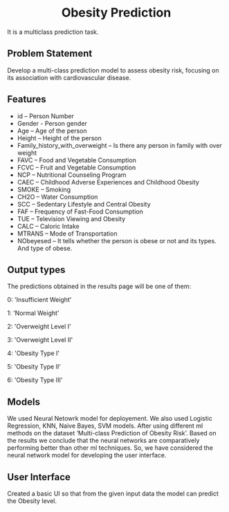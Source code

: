 <center><h1>Obesity Prediction</h1></center>

It is a multiclass prediction task.

## Problem Statement
Develop a multi-class prediction model to assess obesity risk, focusing on its association with cardiovascular disease.

## Features
* id – Person Number
* Gender - Person gender
* Age – Age of the person
* Height – Height of the person
* Family_history_with_overweight – Is there any person in family with over
weight
* FAVC – Food and Vegetable Consumption
* FCVC – Fruit and Vegetable Consumption
* NCP – Nutritional Counseling Program
* CAEC – Childhood Adverse Experiences and Childhood Obesity
* SMOKE – Smoking
* CH2O – Water Consumption
* SCC – Sedentary Lifestyle and Central Obesity
* FAF – Frequency of Fast-Food Consumption
* TUE – Television Viewing and Obesity
* CALC – Caloric Intake
* MTRANS – Mode of Transportation
* NObeyesed – It tells whether the person is obese or not and its types. And type of obese.

## Output types
The predictions obtained in the results page will be one of them:

0: 'Insufficient Weight'

1: 'Normal Weight'

2: 'Overweight Level I'

3: 'Overweight Level II'

4: 'Obesity Type I'

5: 'Obesity Type II'

6: 'Obesity Type III'

## Models
We used Neural Netowrk model for deployement. We also used Logistic Regression, KNN, Naive Bayes, SVM models. 
After using different ml methods on the dataset ‘Multi-class Prediction of
Obesity Risk’. Based on the results we conclude that the neural
networks are comparatively performing better than other ml techniques.
So, we have considered the neural network model for developing the user
interface.

## User Interface
Created a basic UI so that from the given input data the model can predict the Obesity level.


